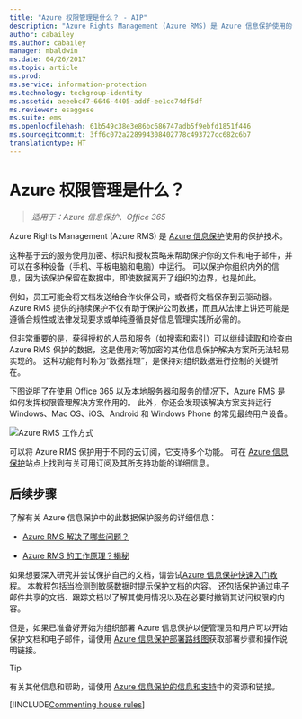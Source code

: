 ```yaml
---
title: "Azure 权限管理是什么？ - AIP"
description: "Azure Rights Management (Azure RMS) 是 Azure 信息保护使用的保护技术。"
author: cabailey
ms.author: cabailey
manager: mbaldwin
ms.date: 04/26/2017
ms.topic: article
ms.prod: 
ms.service: information-protection
ms.technology: techgroup-identity
ms.assetid: aeeebcd7-6646-4405-addf-ee1cc74df5df
ms.reviewer: esaggese
ms.suite: ems
ms.openlocfilehash: 61b549c38e3e86bc686747adb5f9ebfd1851f446
ms.sourcegitcommit: 3ff6c072a228994308402778c493727cc682c6b7
translationtype: HT
---
```

# <a name="what-is-azure-rights-management"></a>Azure 权限管理是什么？

>*适用于：Azure 信息保护、Office 365*


Azure Rights Management (Azure RMS) 是 [Azure 信息保护](what-is-information-protection.md)使用的保护技术。

这种基于云的服务使用加密、标识和授权策略来帮助保护你的文件和电子邮件，并可以在多种设备（手机、平板电脑和电脑）中运行。 可以保护你组织内外的信息，因为该保护保留在数据中，即使数据离开了组织的边界，也是如此。

例如，员工可能会将文档发送给合作伙伴公司，或者将文档保存到云驱动器。 Azure RMS 提供的持续保护不仅有助于保护公司数据，而且从法律上讲还可能是遵循合规性或法律发现要求或单纯遵循良好信息管理实践所必需的。

但非常重要的是，获得授权的人员和服务（如搜索和索引）可以继续读取和检查由 Azure RMS 保护的数据，这是使用对等加密的其他信息保护解决方案所无法轻易实现的。 这种功能有时称为“数据推理”，是保持对组织数据进行控制的关键所在。

下图说明了在使用 Office 365 以及本地服务器和服务的情况下，Azure RMS 是如何发挥权限管理解决方案作用的。 此外，你还会发现该解决方案支持运行 Windows、Mac OS、iOS、Android 和 Windows Phone 的常见最终用户设备。


![Azure RMS 工作方式](../media/AzRMS_elements.png)

可以将 Azure RMS 保护用于不同的云订阅，它支持多个功能。 可在 [Azure 信息保护](https://www.microsoft.com/cloud-platform/azure-information-protection)站点上找到有关可用订阅及其所支持功能的详细信息。

## <a name="next-steps"></a>后续步骤

了解有关 Azure 信息保护中的此数据保护服务的详细信息：

-   [Azure RMS 解决了哪些问题？](azure-rms-problems-it-solves.md)

-   [Azure RMS 的工作原理？揭秘](how-does-it-work.md)

如果想要深入研究并尝试保护自己的文档，请尝试[Azure 信息保护快速入门教程](../get-started/infoprotect-quick-start-tutorial.md)。 本教程包括当检测到敏感数据时提示保护文档的内容。 还包括保护通过电子邮件共享的文档、跟踪文档以了解其使用情况以及在必要时撤销其访问权限的内容。

但是，如果已准备好开始为组织部署 Azure 信息保护以便管理员和用户可以开始保护文档和电子邮件，请使用 [Azure 信息保护部署路线图](../plan-design/deployment-roadmap.md)获取部署步骤和操作说明链接。

> [!TIP]
> 有关其他信息和帮助，请使用 [Azure 信息保护的信息和支持](../get-started/information-support.md)中的资源和链接。

[!INCLUDE[Commenting house rules](../includes/houserules.md)]